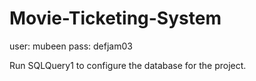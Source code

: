 # Movie-Ticketing-System

user: mubeen
pass: defjam03

Run SQLQuery1 to configure the database for the project.
